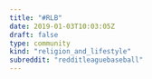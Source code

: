```yaml
---
title: "#RLB"
date: 2019-01-03T10:03:05Z
draft: false
type: community
kind: "religion_and_lifestyle"
subreddit: "redditleaguebaseball"
---
```

